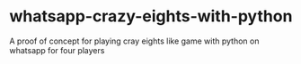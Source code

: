 # whatsapp-crazy-eights-with-python
A proof of concept for playing cray eights like game with python on whatsapp for four players
